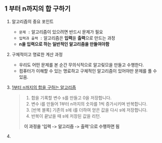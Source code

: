 ## 1 부터 n까지의 합 구하기

1. 알고리즘의 중요 포인트
    - `문제 :` 알고리즘이 있으려면 반드시 문제가 필요
    - `입력과 출력 :` 알고리즘은 **입력**을 **출력**으로 만드는 과정
    - **n을 입력으로 하는 일반적인 알고리즘을 만들여야함**

2. 구체적이고 명료한 계산 과정
    - 우리도 어떤 문제를 본 순간 무의식적으로 알고맂므을 만들고 수행한다.
    - 컴퓨터가 이해할 수 있는 명료하고 구체적인 알고리즘이 있어야만 문제를 풀 수 있음.

3. [1부터 n까지의 합을 구하는 알고리즘](./Practice01/p01-1-sum.py)
    > 1. 합을 기록할 변수 s를 만들고 0을 저장합니다.
    > 2. 변수 i를 만들어 1부터 n까지의 숫자를 1씩 증가시키며 반복합니다.
    > 3. [반복 블록] 기존의 s에 i를 더하여 얻은 값을 다시 s에 저장합니다.
    > 4. 반복이 끝났을 때 s에 저장된 값을 리턴.
    >
    > **이 과정을 '입력 -> 알고리즘 -> 출력'으로 수행하면 됨**

4.
